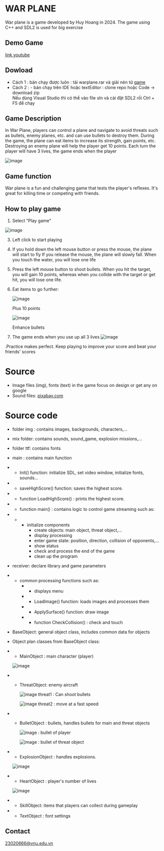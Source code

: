 # WAR PLANE 
 War plane is a game developed by Huy Hoang in 2024. The game using C++ and SDL2 is used for big exercise

 ## Demo Game 
[link  youtube](https://youtu.be/gNNl6Ips-30)
## Dowload
- Cách 1 : bản chạy được luôn : tải warplane.rar và giải nén từ [game](https://github.com/daohuyhoangggg/warplane/releases/tag/releases)
- Cách 2 : - bản chạy trên IDE hoặc textEditor : clone repo hoặc Code -> download zip </br> Nếu dùng Visual Studio thì có thể vào file sln và cài đặt SDL2 rồi Ctrl + F5 để chạy
## Game Description
In War Plane, players can control a plane and navigate to avoid threats such as bullets, enemy planes, etc. and can use bullets to destroy them. During the game, the plane can eat items to increase its strength, gain points, etc. Destroying an enemy plane will help the player get 10 points. Each turn the player will have 3 lives, the game ends when the player

![image](https://github.com/daohuyhoangggg/warplane/assets/160694735/09fb94c2-d664-4461-8cbf-ef9d12e3b3ff)

## Game function
War plane is a fun and challenging game that tests the player's reflexes. It's great for killing time or competing with friends.
## How to play game
1. Select "Play game"

![image](https://github.com/daohuyhoangggg/warplane/blob/master/war%20plane/img/play.png?raw=true)

3. Left click to start playing
4. If you hold down the left mouse button or press the mouse, the plane will start to fly
   If you release the mouse, the plane will slowly fall. When you touch the water, you will lose one life
5. Press the left mouse button to shoot bullets. When you hit the target, you will gain 10 points, whereas when you collide with the target or get hit, you will lose one life.
6. Eat items to go further:

   
   ![image](https://github.com/daohuyhoangggg/warplane/blob/master/war%20plane/img/sao.png?raw=true)
   
     Plus 10 points




   ![image](https://github.com/daohuyhoangggg/warplane/blob/master/war%20plane/img/cuong%20hoa.png?raw=true)

   
     Enhance bullets


7. The game ends when you use up all 3 lives
   ![image](https://github.com/daohuyhoangggg/warplane/blob/master/war%20plane/img/over.png?raw=true)
   
.Practice makes perfect. Keep playing to improve your score and beat your friends' scores

# Source
- Image files (img), fonts (text) in the game focus on design or get any on google
- Sound files: [pixabay.com](https://pixabay.com/vi/sound-effects/)  

# Source code
- folder img : contains images, backgrounds, characters,...
- mix folder: contains sounds, sound_game, explosion missions,...
- folder ttf: contains fonts
- main : contains main function
- - Init() function: initialize SDL, set video window, initialize fonts, sounds...
- - saveHighScore() function: saves the highest score.
- - function LoadHighScore() : prints the highest score.
- - function main() : contains logic to control game streaming such as:
- - - initialize components
      - create objects: main object, threat object,...
      - display processing
      - enter game state: position, direction, collision of opponents,...
      - show status
      - check and process the end of the game
      - clean up the program
- receiver: declare library and game parameters
- - common processing functions such as:
    - - displays menu
    - - LoadImage() function: loads images and processes them
    - - ApplySurface() function: draw image
    - - function CheckCollision() : check and touch
- BaseObject: general object class, includes common data for objects
- Object plan classes from BaseObject class:
- - MainObject : main character (player)
    
  ![image](https://github.com/daohuyhoangggg/warplane/blob/master/war%20plane/img/plane_object.png?raw=true)
    
- - ThreatObject:  enemy aircraft
 
    ![image](https://github.com/daohuyhoangggg/warplane/blob/master/war%20plane/img/threat1.png?raw=true)                        threat1 : Can shoot bullets

    ![image](https://github.com/daohuyhoangggg/warplane/blob/master/war%20plane/img/threat2.png?raw=true)                        threat2 : move at a fast speed
    
- - BulletObject :  bullets, handles bullets for main and threat objects

    ![image](https://github.com/daohuyhoangggg/warplane/assets/160694735/2b84d533-858f-4468-ac91-00bcee0c6878)  :                  bullet of player 
    
    ![image](https://github.com/daohuyhoangggg/warplane/blob/master/war%20plane/img/bullet_threat.png?raw=true) :                 bullet of threat object
    
- - ExplosionObject : handles explosions.

  ![image](https://github.com/daohuyhoangggg/warplane/blob/master/war%20plane/img/exp.png?raw=true)
    
- - HeartObject : player's number of lives
 
  ![image](https://github.com/daohuyhoangggg/warplane/blob/master/war%20plane/img/traitim.png?raw=true)
    
- - SkillObject: items that players can collect during gameplay
- - TextObject : font settings


## Contact
23020666@vnu.edu.vn
